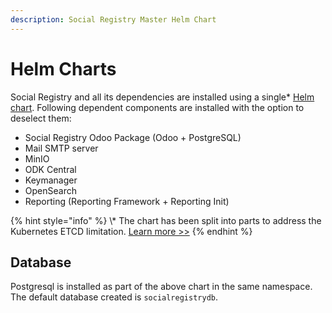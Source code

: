 ```yaml
---
description: Social Registry Master Helm Chart
---
```


# Helm Charts

Social Registry and all its dependencies are installed using a single\* [Helm chart](https://github.com/OpenG2P/openg2p-social-registry-deployment/tree/develop/charts).  Following dependent components are installed with the option to deselect them:

* Social Registry Odoo Package (Odoo + PostgreSQL)
* Mail SMTP server
* MinIO
* ODK Central
* Keymanager
* OpenSearch
* Reporting (Reporting Framework + Reporting Init)

{% hint style="info" %}
\\\* The chart has been split into parts to address the Kubernetes ETCD limitation. [Learn more >>](../../deployment/helm-charts.md#helm-chart-size-limitation)
{% endhint %}

## Database

Postgresql is installed as part of the above chart in the same namespace. The default database created is `socialregistrydb`.
